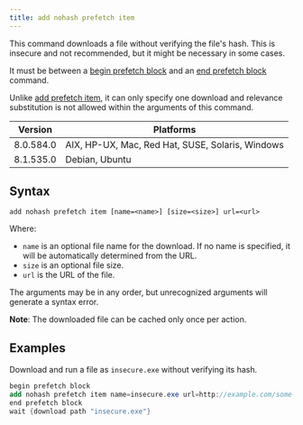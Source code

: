 ```yaml
---
title: add nohash prefetch item
---
```


This command downloads a file without verifying the file's hash. This is
insecure and not recommended, but it might be necessary in some cases.

It must be between a [begin prefetch block](./begin-prefetch-block.html) and an
[end prefetch block](./end-prefetch-block.html) command.

Unlike [add prefetch item](./add-prefetch-item.html), it can only specify one
download and relevance substitution is not allowed within the arguments of this
command.

Version | Platforms
--- | ---
8.0.584.0 | AIX, HP-UX, Mac, Red Hat, SUSE, Solaris, Windows
8.1.535.0 | Debian, Ubuntu

## Syntax

    add nohash prefetch item [name=<name>] [size=<size>] url=<url>

Where:

* `name` is an optional file name for the download. If no name is specified, it will be automatically determined from the URL.
* `size` is an optional file size.
* `url` is the URL of the file.

The arguments may be in any order, but unrecognized arguments will generate a
syntax error.

**Note**: The downloaded file can be cached only once per action.

## Examples

Download and run a file as `insecure.exe` without verifying its hash.

```actionscript
begin prefetch block
add nohash prefetch item name=insecure.exe url=http://example.com/some-file
end prefetch block
wait {download path "insecure.exe"}
```
